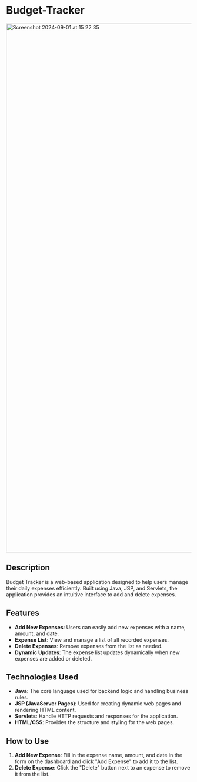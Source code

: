 # Budget-Tracker

<img width="1436" alt="Screenshot 2024-09-01 at 15 22 35" src="https://github.com/user-attachments/assets/ea96af21-768f-4a50-b3be-737907cc66b9">

## Description 
Budget Tracker is a web-based application designed to help users manage their daily expenses efficiently. Built using Java, JSP, and Servlets, the application provides an intuitive interface to add and delete expenses.

## Features
- **Add New Expenses**: Users can easily add new expenses with a name, amount, and date.
- **Expense List**: View and manage a list of all recorded expenses.
- **Delete Expenses**: Remove expenses from the list as needed.
- **Dynamic Updates**: The expense list updates dynamically when new expenses are added or deleted.

## Technologies Used
- **Java**: The core language used for backend logic and handling business rules.
- **JSP (JavaServer Pages)**: Used for creating dynamic web pages and rendering HTML content.
- **Servlets**: Handle HTTP requests and responses for the application.
- **HTML/CSS**: Provides the structure and styling for the web pages.

## How to Use
1. **Add New Expense**: Fill in the expense name, amount, and date in the form on the dashboard and click "Add Expense" to add it to the list.
3. **Delete Expense**: Click the "Delete" button next to an expense to remove it from the list.

